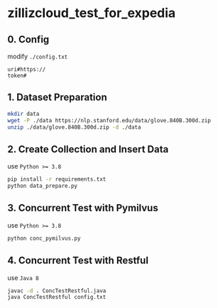 # zillizcloud_test_for_expedia

## 0. Config

modify `./config.txt`
```
uri#https://
token#
```


## 1. Dataset Preparation

```sh
mkdir data
wget -P ./data https://nlp.stanford.edu/data/glove.840B.300d.zip
unzip ./data/glove.840B.300d.zip -d ./data
```

## 2. Create Collection and Insert Data
use `Python >= 3.8`

```sh
pip install -r requirements.txt
python data_prepare.py
```

## 3. Concurrent Test with Pymilvus
use `Python >= 3.8`

```sh
python conc_pymilvus.py
```

## 4. Concurrent Test with Restful
use `Java 8`
```sh
javac -d . ConcTestRestful.java
java ConcTestRestful config.txt
```